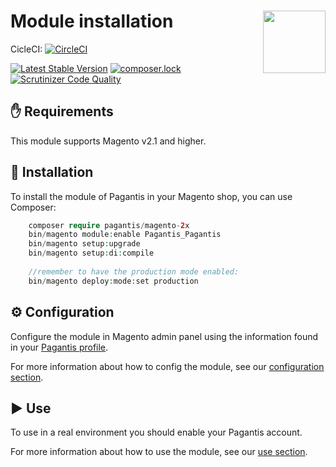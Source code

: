 # Module installation <img src="https://pagamastarde.com/img/icons/logo.svg" width="100" align="right">

CicleCI: [![CircleCI](https://circleci.com/gh/PagaMasTarde/magento-2X/tree/master.svg?style=svg)](https://circleci.com/gh/PagaMasTarde/magento-2X/tree/master)

[![Latest Stable Version](https://poser.pugx.org/pagamastarde/magento-2x/v/stable)](https://packagist.org/packages/pagamastarde/magento-2x)
[![composer.lock](https://poser.pugx.org/pagamastarde/magento-2x/composerlock)](https://packagist.org/packages/pagamastarde/magento-2x)
[![Scrutinizer Code Quality](https://scrutinizer-ci.com/g/PagaMasTarde/magento-2x/badges/quality-score.png?b=master)](https://scrutinizer-ci.com/g/PagaMasTarde/magento-2x/?branch=master)

## :hand: Requirements
This module supports Magento v2.1 and higher.

## :floppy_disk: Installation
To install the module of Pagantis in your Magento shop, you can use Composer:

```php
    composer require pagantis/magento-2x
    bin/magento module:enable Pagantis_Pagantis
    bin/magento setup:upgrade
    bin/magento setup:di:compile
    
    //remember to have the production mode enabled:
    bin/magento deploy:mode:set production
```

## :gear: Configuration
Configure the module in Magento admin panel using the information found in your [Pagantis profile](https://bo.pagantis.com/shop). 

For more information about how to config the module, see our [configuration section](/Documentation/configuration.md).

## :arrow_forward: Use
To use in a real environment you should enable your Pagantis account.

For more information about how to use the module, see our [use section](/Documentation/use.md).

